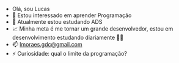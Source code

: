 - Olá, sou Lucas
- 👀 Estou interessado em aprender Programação
- 🌱 Atualmente estou estudando ADS
- 📈 Minha meta é me tornar um grande desenvolvedor, estou em desenvolvimento estudando diariamente 🙌🏻
- 📫 lmoraes.gdc@gmail.com
- ⚡ Curiosidade: qual o limite da programação?

<!---
Lucas25hub/Lucas25hub is a ✨ special ✨ repository because its `README.md` (this file) appears on your GitHub profile.
You can click the Preview link to take a look at your changes.
--->

